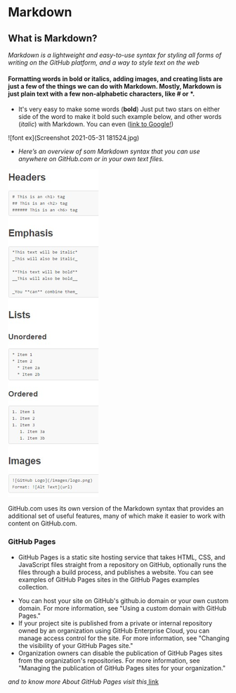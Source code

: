 # **Markdown**
## What is Markdown?
*Markdown is a lightweight and easy-to-use syntax for styling all forms of writing on the GitHub platform, and a way to style text on the web*
 #### Formatting words in bold or italics, adding images, and creating lists are just a few of the things we can do with Markdown. Mostly, Markdown is just plain text with a few non-alphabetic characters, like # or *.
 * It's very easy to make some words (**bold**) Just put two stars on either side of the word to make it bold such example below, and other words (*italic*) with Markdown. You can even ([link to Google!](http://google.com))
 
 

![font ex](Screenshot 2021-05-31 181524.jpg)


+ *Here’s an overview of som Markdown syntax that you can use anywhere on GitHub.com or in your own text files.*

![ Markdown syntax ](https://github.com/BasharTaamneh/READING-NOTE/blob/main/Screenshot%202021-05-31%20224244.jpg)

GitHub.com uses its own version of the Markdown syntax that provides an additional set of useful features, many of which make it easier to work with content on GitHub.com.

### **GitHub Pages**

+ GitHub Pages is a static site hosting service that takes HTML, CSS, and JavaScript files straight from a repository on GitHub, optionally runs the files through a build process, and publishes a website. You can see examples of GitHub Pages sites in the GitHub Pages examples collection.
* You can host your site on GitHub's github.io domain or your own custom domain. For more information, see "Using a custom domain with GitHub Pages."
* If your project site is published from a private or internal repository owned by an organization using GitHub Enterprise Cloud, you can manage access control for the site. For more information, see "Changing the visibility of your GitHub Pages site."
* Organization owners can disable the publication of GitHub Pages sites from the organization's repositories. For more information, see "Managing the publication of GitHub Pages sites for your organization."

*and to know more About GitHub Pages visit this*[ link ](https://docs.github.com/en/pages/getting-started-with-github-pages/about-github-pages)
